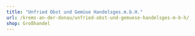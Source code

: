 ```yaml
---
title: "Unfried Obst und Gemüse Handelsges.m.b.H."
url: /krems-an-der-donau/unfried-obst-und-gemuese-handelsges-m-b-h/
shop: Großhandel
---
```

